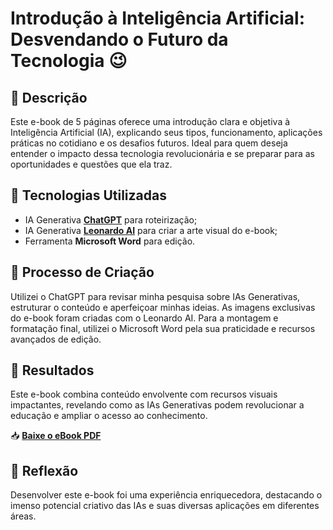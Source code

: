 # Introdução à Inteligência Artificial: Desvendando o Futuro da Tecnologia 😉

## 📒 Descrição
Este e-book de 5 páginas oferece uma introdução clara e objetiva à Inteligência Artificial (IA), explicando seus tipos, funcionamento, aplicações práticas no cotidiano e os desafios futuros. Ideal para quem deseja entender o impacto dessa tecnologia revolucionária e se preparar para as oportunidades e questões que ela traz.

## 🤖 Tecnologias Utilizadas
- IA Generativa **[ChatGPT](https://chat.openai.com)** para roteirização;
- IA Generativa **[Leonardo AI](https://leonardo.ai)** para criar a arte visual do e-book;
- Ferramenta **Microsoft Word** para edição.

## 🧐 Processo de Criação
Utilizei o ChatGPT para revisar minha pesquisa sobre IAs Generativas, estruturar o conteúdo e aperfeiçoar minhas ideias. As imagens exclusivas do e-book foram criadas com o Leonardo AI. Para a montagem e formatação final, utilizei o Microsoft Word pela sua praticidade e recursos avançados de edição.

## 🚀 Resultados
Este e-book combina conteúdo envolvente com recursos visuais impactantes, revelando como as IAs Generativas podem revolucionar a educação e ampliar o acesso ao conhecimento.

📥 **[Baixe o eBook PDF](https://github.com/Andersonlsilvas/lab-natty-or-not/blob/main/Introdu%C3%A7%C3%A3o%20%C3%A1%20IA.pdf)**

## 💭 Reflexão
Desenvolver este e-book foi uma experiência enriquecedora, destacando o imenso potencial criativo das IAs e suas diversas aplicações em diferentes áreas.
